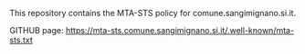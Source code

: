 This repository contains the MTA-STS policy for comune.sangimignano.si.it.

GITHUB page: https://mta-sts.comune.sangimignano.si.it/.well-known/mta-sts.txt


